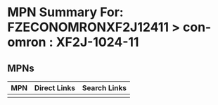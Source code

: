 



# MPN Summary For: FZECONOMRONXF2J12411 > con-omron : XF2J-1024-11

## MPNs
  

|MPN|Direct Links|Search Links|
| :--- | :--- | :--- |
||||

